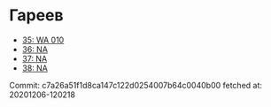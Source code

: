 # Гареев
- [35: WA 010](35.md)
- [36: NA](36.md)
- [37: NA](37.md)
- [38: NA](38.md)

Commit: c7a26a51f1d8ca147c122d0254007b64c0040b00
 fetched at: 20201206-120218
